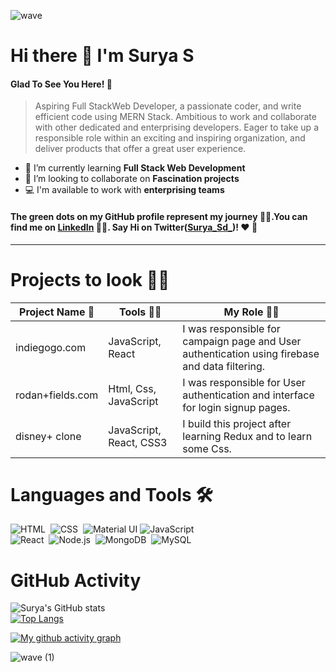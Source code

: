 
![wave](https://user-images.githubusercontent.com/77038659/130917013-c209e83c-4b93-4de6-9258-5f318f24ab60.png)
# Hi there 👋 I'm Surya S
#### Glad To See You Here! 🤩
>Aspiring Full StackWeb Developer, a passionate coder, and write efficient code using MERN Stack. Ambitious to work and collaborate with other dedicated and enterprising developers. Eager to take up a responsible role within an exciting and inspiring organization, and deliver products that offer a great user experience.

- 🌱 I’m currently learning  **Full Stack Web Development**
- 👯 I’m looking to collaborate on **Fascination projects**
- 💻 I'm available to work with **enterprising teams**

#### The green dots on my GitHub profile represent my journey 🏃‍♂️.You can find me on [LinkedIn](https://www.linkedin.com/in/surya-sd/ "LinkedIn") 👨‍💼. Say Hi on Twitter([Surya_Sd_](https://twitter.com/Surya_Sd_))! ❤️ 💬


------------

# Projects to look 👨‍💻

|  Project Name 📝 | Tools 👨‍🔧   | My Role 👨‍💼️ |
| -------------- | ------------ | ------------ |
| indiegogo.com  |  JavaScript, React  |  I was responsible for campaign page and User authentication using firebase and data filtering.
| rodan+fields.com |  Html, Css, JavaScript | I was responsible for User authentication and interface for login signup pages.
| disney+ clone  |  JavaScript, React, CSS3 | I build this project after learning Redux and to learn some Css.

# Languages and Tools 🛠️
![HTML](https://img.shields.io/badge/html5%20-%23E34F26.svg?&style=for-the-badge&logo=html5&logoColor=white)&nbsp;
![CSS](https://img.shields.io/badge/css3%20-%231572B6.svg?&style=for-the-badge&logo=css3&logoColor=white)&nbsp;
![Material UI](https://img.shields.io/badge/material%20ui%20-%230081CB.svg?&style=for-the-badge&logo=material-ui&logoColor=white)
![JavaScript](https://img.shields.io/badge/javascript%20-%23323330.svg?&style=for-the-badge&logo=javascript&logoColor=%23F7DF1E)&nbsp;
<br/>
![React](https://img.shields.io/badge/react%20-%2320232a.svg?&style=for-the-badge&logo=react&logoColor=%2361DAFB)&nbsp;
![Node.js](https://img.shields.io/badge/node.js%20-%2343853D.svg?&style=for-the-badge&logo=node.js&logoColor=white)&nbsp;
![MongoDB](https://img.shields.io/badge/MongoDB-%234ea94b.svg?&style=for-the-badge&logo=mongodb&logoColor=white)&nbsp;
![MySQL](https://img.shields.io/badge/mysql-%2300f.svg?&style=for-the-badge&logo=mysql&logoColor=white)&nbsp;



# GitHub Activity
![Surya's GitHub stats](https://github-readme-stats.vercel.app/api?username=surya-sd&show_icons=true&theme=radical&count_private=true)
<br/>
[![Top Langs](https://github-readme-stats.vercel.app/api/top-langs/?username=surya-sd&layout=compact&theme=radical)](https://github.com/surya-sd/github-readme-stats)


[![My github activity graph](https://activity-graph.herokuapp.com/graph?username=surya-sd&theme=react-dark)](https://github.com/surya-sd/github-readme-activity-graph)


![wave (1)](https://user-images.githubusercontent.com/77038659/130917575-667b8365-a8f0-4ab3-8aa4-1464abfcfcd2.png)
